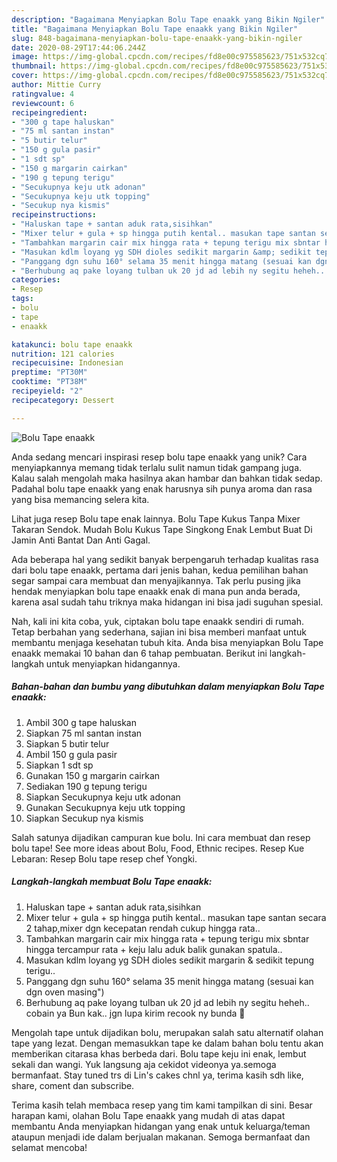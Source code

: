 ```yaml
---
description: "Bagaimana Menyiapkan Bolu Tape enaakk yang Bikin Ngiler"
title: "Bagaimana Menyiapkan Bolu Tape enaakk yang Bikin Ngiler"
slug: 848-bagaimana-menyiapkan-bolu-tape-enaakk-yang-bikin-ngiler
date: 2020-08-29T17:44:06.244Z
image: https://img-global.cpcdn.com/recipes/fd8e00c975585623/751x532cq70/bolu-tape-enaakk-foto-resep-utama.jpg
thumbnail: https://img-global.cpcdn.com/recipes/fd8e00c975585623/751x532cq70/bolu-tape-enaakk-foto-resep-utama.jpg
cover: https://img-global.cpcdn.com/recipes/fd8e00c975585623/751x532cq70/bolu-tape-enaakk-foto-resep-utama.jpg
author: Mittie Curry
ratingvalue: 4
reviewcount: 6
recipeingredient:
- "300 g tape haluskan"
- "75 ml santan instan"
- "5 butir telur"
- "150 g gula pasir"
- "1 sdt sp"
- "150 g margarin cairkan"
- "190 g tepung terigu"
- "Secukupnya keju utk adonan"
- "Secukupnya keju utk topping"
- "Secukup nya kismis"
recipeinstructions:
- "Haluskan tape + santan aduk rata,sisihkan"
- "Mixer telur + gula + sp hingga putih kental.. masukan tape santan secara 2 tahap,mixer dgn kecepatan rendah cukup hingga rata.."
- "Tambahkan margarin cair mix hingga rata + tepung terigu mix sbntar hingga tercampur rata + keju lalu aduk balik gunakan spatula.."
- "Masukan kdlm loyang yg SDH dioles sedikit margarin &amp; sedikit tepung terigu.."
- "Panggang dgn suhu 160° selama 35 menit hingga matang (sesuai kan dgn oven masing&#34;)"
- "Berhubung aq pake loyang tulban uk 20 jd ad lebih ny segitu heheh.. cobain ya Bun kak.. jgn lupa kirim recook ny bunda 🥰"
categories:
- Resep
tags:
- bolu
- tape
- enaakk

katakunci: bolu tape enaakk 
nutrition: 121 calories
recipecuisine: Indonesian
preptime: "PT30M"
cooktime: "PT38M"
recipeyield: "2"
recipecategory: Dessert

---
```



![Bolu Tape enaakk](https://img-global.cpcdn.com/recipes/fd8e00c975585623/751x532cq70/bolu-tape-enaakk-foto-resep-utama.jpg)

Anda sedang mencari inspirasi resep bolu tape enaakk yang unik? Cara menyiapkannya memang tidak terlalu sulit namun tidak gampang juga. Kalau salah mengolah maka hasilnya akan hambar dan bahkan tidak sedap. Padahal bolu tape enaakk yang enak harusnya sih punya aroma dan rasa yang bisa memancing selera kita.

Lihat juga resep Bolu tape enak lainnya. Bolu Tape Kukus Tanpa Mixer Takaran Sendok. Mudah Bolu Kukus Tape Singkong Enak Lembut Buat Di Jamin Anti Bantat Dan Anti Gagal.

Ada beberapa hal yang sedikit banyak berpengaruh terhadap kualitas rasa dari bolu tape enaakk, pertama dari jenis bahan, kedua pemilihan bahan segar sampai cara membuat dan menyajikannya. Tak perlu pusing jika hendak menyiapkan bolu tape enaakk enak di mana pun anda berada, karena asal sudah tahu triknya maka hidangan ini bisa jadi suguhan spesial.


Nah, kali ini kita coba, yuk, ciptakan bolu tape enaakk sendiri di rumah. Tetap berbahan yang sederhana, sajian ini bisa memberi manfaat untuk membantu menjaga kesehatan tubuh kita. Anda bisa menyiapkan Bolu Tape enaakk memakai 10 bahan dan 6 tahap pembuatan. Berikut ini langkah-langkah untuk menyiapkan hidangannya.

<!--inarticleads1-->

##### Bahan-bahan dan bumbu yang dibutuhkan dalam menyiapkan Bolu Tape enaakk:

1. Ambil 300 g tape haluskan
1. Siapkan 75 ml santan instan
1. Siapkan 5 butir telur
1. Ambil 150 g gula pasir
1. Siapkan 1 sdt sp
1. Gunakan 150 g margarin cairkan
1. Sediakan 190 g tepung terigu
1. Siapkan Secukupnya keju utk adonan
1. Gunakan Secukupnya keju utk topping
1. Siapkan Secukup nya kismis


Salah satunya dijadikan campuran kue bolu. Ini cara membuat dan resep bolu tape! See more ideas about Bolu, Food, Ethnic recipes. Resep Kue Lebaran: Resep Bolu tape resep chef Yongki. 

<!--inarticleads2-->

##### Langkah-langkah membuat Bolu Tape enaakk:

1. Haluskan tape + santan aduk rata,sisihkan
1. Mixer telur + gula + sp hingga putih kental.. masukan tape santan secara 2 tahap,mixer dgn kecepatan rendah cukup hingga rata..
1. Tambahkan margarin cair mix hingga rata + tepung terigu mix sbntar hingga tercampur rata + keju lalu aduk balik gunakan spatula..
1. Masukan kdlm loyang yg SDH dioles sedikit margarin &amp; sedikit tepung terigu..
1. Panggang dgn suhu 160° selama 35 menit hingga matang (sesuai kan dgn oven masing&#34;)
1. Berhubung aq pake loyang tulban uk 20 jd ad lebih ny segitu heheh.. cobain ya Bun kak.. jgn lupa kirim recook ny bunda 🥰


Mengolah tape untuk dijadikan bolu, merupakan salah satu alternatif olahan tape yang lezat. Dengan memasukkan tape ke dalam bahan bolu tentu akan memberikan citarasa khas berbeda dari. Bolu tape keju ini enak, lembut sekali dan wangi. Yuk langsung aja cekidot videonya ya.semoga bermanfaat. Stay tuned trs di Lin&#39;s cakes chnl ya, terima kasih sdh like, share, coment dan subscribe. 

Terima kasih telah membaca resep yang tim kami tampilkan di sini. Besar harapan kami, olahan Bolu Tape enaakk yang mudah di atas dapat membantu Anda menyiapkan hidangan yang enak untuk keluarga/teman ataupun menjadi ide dalam berjualan makanan. Semoga bermanfaat dan selamat mencoba!
